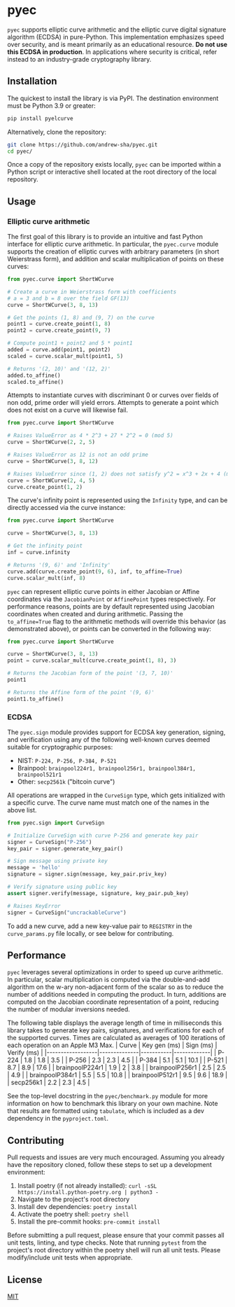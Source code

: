# pyec

`pyec` supports elliptic curve arithmetic and the elliptic curve digital signature algorithm (ECDSA) in pure-Python. This implementation emphasizes speed over security, and is meant primarily as an educational resource. **Do not
use this ECDSA in production**. In applications where security is critical, refer instead to an industry-grade cryptography library.

## Installation
The quickest to install the library is via PyPI. The destination environment must be Python 3.9 or greater:

```bash
pip install pyelcurve
```

Alternatively, clone the repository:
```bash
git clone https://github.com/andrew-sha/pyec.git
cd pyec/
```
Once a copy of the repository exists locally, `pyec` can be imported within a Python script or interactive shell located at the root directory of the local repository.
## Usage
### Elliptic curve arithmetic

 The first goal of this library is to provide an intuitive and fast Python interface for elliptic curve arithmetic. In particular, the `pyec.curve` module supports the creation of elliptic curves with arbitrary parameters (in short Weierstrass form), and addition and scalar multiplication of points on these curves:
```python
from pyec.curve import ShortWCurve

# Create a curve in Weierstrass form with coefficients
# a = 3 and b = 8 over the field GF(13)
curve = ShortWCurve(3, 8, 13)

# Get the points (1, 8) and (9, 7) on the curve
point1 = curve.create_point(1, 8)
point2 = curve.create_point(9, 7)

# Compute point1 + point2 and 5 * point1
added = curve.add(point1, point2)
scaled = curve.scalar_mult(point1, 5)

# Returns '(2, 10)' and '(12, 2)'
added.to_affine()
scaled.to_affine()
```
Attempts to instantiate curves with discriminant 0 or curves over fields of non odd, prime order will yield errors. Attempts to generate a point which does not exist on a curve will likewise fail.
```python
from pyec.curve import ShortWCurve

# Raises ValueError as 4 * 2^3 + 27 * 2^2 = 0 (mod 5)
curve = ShortWCurve(2, 2, 5)

# Raises ValueError as 12 is not an odd prime
curve = ShortWCurve(3, 8, 12)

# Raises ValueError since (1, 2) does not satisfy y^2 = x^3 + 2x + 4 (mod 5)
curve = ShortWCurve(2, 4, 5)
curve.create_point(1, 2)
```
The curve's infinity point is represented using the `Infinity` type, and can be directly accessed via the curve instance:
```python
from pyec.curve import ShortWCurve

curve = ShortWCurve(3, 8, 13)

# Get the infinity point
inf = curve.infinity

# Returns '(9, 6)' and 'Infinity'
curve.add(curve.create_point(9, 6), inf, to_affine=True)
curve.scalar_mult(inf, 8)
```
`pyec` can represent elliptic curve points in either Jacobian or Affine coordinates via the `JacobianPoint` or `AffinePoint` types respectively. For performance reasons, points are by default represented using Jacobian coordinates when created and during arithmetic. Passing the `to_affine=True` flag to the arithmetic methods will override this behavior (as demonstrated above), or points can be converted in the following way:
```python
from pyec.curve import ShortWCurve

curve = ShortWCurve(3, 8, 13)
point = curve.scalar_mult(curve.create_point(1, 8), 3)

# Returns the Jacobian form of the point '(3, 7, 10)'
point1

# Returns the Affine form of the point '(9, 6)'
point1.to_affine()
```

### ECDSA
The `pyec.sign` module provides support for ECDSA key generation, signing, and verification using any of the following well-known curves deemed suitable for cryptographic purposes:
- NIST: `P-224, P-256, P-384, P-521`
- Brainpool: `brainpool224r1, brainpool256r1, brainpool384r1, brainpool521r1`
- Other: `secp2561k` ("bitcoin curve")

All operations are wrapped in the `CurveSign` type, which gets initialized with a specific curve. The curve name must match one of the names in the above list.
```python
from pyec.sign import CurveSign

# Initialize CurveSign with curve P-256 and generate key pair
signer = CurveSign("P-256")
key_pair = signer.generate_key_pair()

# Sign message using private key
message = 'hello'
signature = signer.sign(message, key_pair.priv_key)

# Verify signature using public key
assert signer.verify(message, signature, key_pair.pub_key)

# Raises KeyError
signer = CurveSign("uncrackableCurve")
```
To add a new curve, add a new key-value pair to `REGISTRY` in the `curve_params.py` file locally, or see below for contributing.

## Performance
`pyec` leverages several optimizations in order to speed up curve arithmetic. In particular, scalar multiplication is computed via the double-and-add algorithm on the w-ary non-adjacent form of the scalar so as to reduce the number of additions needed in computing the product. In turn, additions are computed on the Jacobian coordinate representation of a point, reducing the number of modular inversions needed.

The following table displays the average length of time in milliseconds this library takes to generate key pairs, signatures, and verifications for each of the supported curves. Times are calculated as averages of 100 iterations of each operation on an Apple M3 Max.
| Curve            | Key gen (ms) | Sign (ms) | Verify (ms) |
|------------------|--------------|-----------|-------------|
| P-224            | 1.8          | 1.8       | 3.5         |
| P-256            | 2.3          | 2.3       | 4.5         |
| P-384            | 5.1          | 5.1       | 10.1        |
| P-521            | 8.7          | 8.9       | 17.6        |
| brainpoolP224r1  | 1.9          | 2         | 3.8         |
| brainpoolP256r1  | 2.5          | 2.5       | 4.9         |
| brainpoolP384r1  | 5.5          | 5.5       | 10.8        |
| brainpoolP512r1  | 9.5          | 9.6       | 18.9        |
| secp256k1        | 2.2          | 2.3       | 4.5         |


See the top-level docstring in the `pyec/benchmark.py` module for more information on how to benchmark this library on your own machine. Note that results are formatted using `tabulate`, which is included as a dev dependency in the `pyproject.toml`.
## Contributing

Pull requests and issues are very much encouraged. Assuming you already have the repository cloned, follow these steps to set up a development environment:

1) Install poetry (if not already installed): `curl -sSL https://install.python-poetry.org | python3 -`
2) Navigate to the project's root directory
2) Install dev dependencies: `poetry install`
3) Activate the poetry shell: `poetry shell`
4) Install the pre-commit hooks: `pre-commit install`


Before submitting a pull request, please ensure that your commit passes all unit tests, linting, and type checks. Note that running `pytest` from the project's root directory within the poetry shell will run all unit tests. Please modify/include unit tests when appropriate.

## License

[MIT](https://www.mit.edu/~amini/LICENSE.md)
